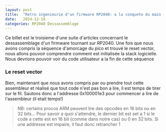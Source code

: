 ```yaml
---
layout: post
title:  "Retro ingenieurie d'un firmware RP2040: a la conquete du main - partie 2"
date:   2024-12-18
categories: RP2040 Dessassemblage
---
```



Ce billet est le troisieme d'une suite d'articles concernant le dessassemblage d'un firmware tournant sur RP2040. Une fois que nous avons compris la séquence d'amorcage du pico et trouvé le reset vector, nous allons pouvoir comprendre comment est initialisée la stack logicielle. Nous devrions pouvoir voir du code utilisateur a la fin de cette séquence 

### Le reset vector

Bien, maintenant que nous avons compris par ou prendre tout cette assembleur et réalisé que tout code n'est pas bon a lire, il est temps de tirer sur le fil. Sautons donc a l'addresse 0x100001e3 pour commencer a lire de l'assembleur (il etait temps!) 

> NB: certains procos ARM peuvent lire des opcodes en 16 bits ou en 32 bits... Pour savoir a quoi s'attendre, le dernier bit est set a 1 si le code a cette est en 16 bit (comme dans notre cas)  ou 0 en 32 bits. Si une addresse est impaire, il faut donc retrancher 1

 


